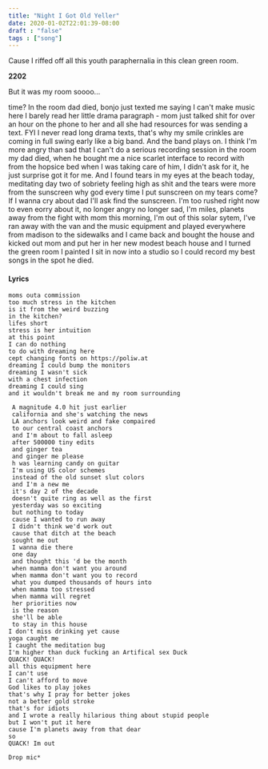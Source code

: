 ```yaml
---
title: "Night I Got Old Yeller"
date: 2020-01-02T22:01:39-08:00
draft : "false"
tags : ["song"]
---
```


Cause I riffed off all this youth paraphernalia in this clean green room.

<!--more-->

**2202**

But it was my room soooo...

time? In the room dad died, bonjo just texted me saying I can't make music here I barely read her little drama paragraph -  mom just talked shit for over an hour on the phone to her and all she had resources for was sending a text. FYI I never read long drama texts, that's why my smile crinkles are coming in full swing early like a big band. And the band plays on. I think I'm more angry than sad that I can't do a serious recording session in the room my dad died, when he bought me a nice scarlet interface to record with from the hopsice bed when I was taking care of him, I didn't ask for it, he just surprise got it for me. And I found tears in my eyes at the beach today, meditating day two of sobriety feeling high as shit and the tears were more from the sunscreen why god every time I put sunscreen on my tears come? If I wanna cry about dad I'll ask find the sunscreen. I'm too rushed right now to even eorry about it, no longer angry no longer sad, I'm miles, planets away from the fight with mom this morning, I'm out of this solar sytem, I've ran away with the van and the music equipment and played everywhere from madison to the sidewalks and I came back and bought the house and kicked out mom and put her in her new modest beach house and I turned the green room I painted I sit in now into a studio so I could record my best songs in the spot he died.  

<!--more-->

#### Lyrics

```
moms outa commission
too much stress in the kitchen
is it from the weird buzzing  
in the kitchen?
lifes short
stress is her intuition
at this point
I can do nothing
to do with dreaming here
cept changing fonts on https://poliw.at
dreaming I could bump the monitors
dreaming I wasn't sick
with a chest infection
dreaming I could sing
and it wouldn't break me and my room surrounding

 A magnitude 4.0 hit just earlier
 california and she's watching the news
 LA anchors look weird and fake compaired
 to our central coast anchors
 and I'm about to fall asleep
 after 500000 tiny edits
 and ginger tea
 and ginger me please
 h was learning candy on guitar
 I'm using US color schemes
 instead of the old sunset slut colors
 and I'm a new me
 it's day 2 of the decade
 doesn't quite ring as well as the first
 yesterday was so exciting
 but nothing to today
 cause I wanted to run away
 I didn't think we'd work out
 cause that ditch at the beach
 sought me out
 I wanna die there
 one day
 and thought this 'd be the month
 when mamma don't want you around
 when mamma don't want you to record
 what you dumped thousands of hours into
 when mamma too stressed
 when mamma will regret
 her priorities now
 is the reason
 she'll be able
 to stay in this house
I don't miss drinking yet cause
yoga caught me
I caught the meditation bug
I'm higher than duck fucking an Artifical sex Duck
QUACK! QUACK!
all this equipment here
I can't use
I can't afford to move
God likes to play jokes
that's why I pray for better jokes
not a better gold stroke
that's for idiots
and I wrote a really hilarious thing about stupid people
but I won't put it here
cause I'm planets away from that dear
so
QUACK! Im out

Drop mic*

```

<!--
♩     Musical quarter note     &#9833;
♪     Musical eighth note      &#9834;
♫     Musical single bar note  &#9835;
♬     Musical double bar note  &#9836;
𝄪     Double sharp note                  &#119082;
𝄆     Musical Symbol Left Repeat Sign    &#x1D106;
𝄇     Musical Symbol Right Repeat Sign   &#x1D107;
𝄈     Musical Symbol Repeat Dots         &#x1D108;
𝄐     Musical Symbol Fermata             &#x1D110;
𝄑     Musical Symbol Fermata Below       &#x1D111;
𝄒     Musical Symbol Breath Mark         &#x1D112;
𝆒     Musical Symbol Crescendo           &#x1D192;
𝆓     Musical Symbol Decrescendo         &#x1D193;
𝄫     Double flat note                   &#119083;
𝄞     G clef     &#119070;
𝄢     F clef     &#119074;
𝄡     C clef     &#119073; -->
